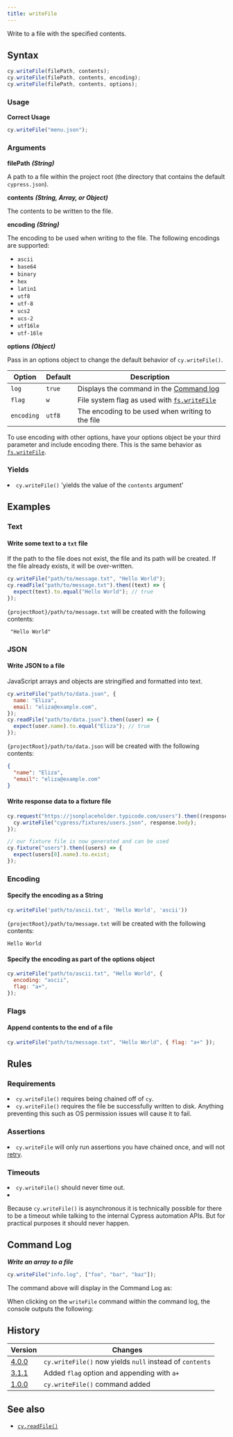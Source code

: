 ```yaml
---
title: writeFile
---
```


Write to a file with the specified contents.

## Syntax

```javascript
cy.writeFile(filePath, contents);
cy.writeFile(filePath, contents, encoding);
cy.writeFile(filePath, contents, options);
```

### Usage

**<Icon name="check-circle" color="green"></Icon> Correct Usage**

```javascript
cy.writeFile("menu.json");
```

### Arguments

**<Icon name="angle-right"></Icon> filePath** **_(String)_**

A path to a file within the project root (the directory that contains the default `cypress.json`).

**<Icon name="angle-right"></Icon> contents** **_(String, Array, or Object)_**

The contents to be written to the file.

**<Icon name="angle-right"></Icon> encoding** **_(String)_**

The encoding to be used when writing to the file. The following encodings are supported:

- `ascii`
- `base64`
- `binary`
- `hex`
- `latin1`
- `utf8`
- `utf-8`
- `ucs2`
- `ucs-2`
- `utf16le`
- `utf-16le`

**<Icon name="angle-right"></Icon> options** **_(Object)_**

Pass in an options object to change the default behavior of `cy.writeFile()`.

| Option     | Default | Description                                                                                         |
| ---------- | ------- | --------------------------------------------------------------------------------------------------- |
| `log`      | `true`  | Displays the command in the [Command log](/guides/core-concepts/test-runner#Command-Log)            |
| `flag`     | `w`     | File system flag as used with [`fs.writeFile`](https://nodejs.org/api/fs.html#fs_file_system_flags) |
| `encoding` | `utf8`  | The encoding to be used when writing to the file                                                    |

<Alert type="info">

To use encoding with other options, have your options object be your third parameter and include encoding there. This is the same behavior as [`fs.writeFile`](https://nodejs.org/api/fs.html#fs_fs_writefile_file_data_options_callback).

</Alert>

### Yields [<Icon name="question-circle"/>](introduction-to-cypress#Subject-Management)

<List><li>`cy.writeFile()` 'yields the value of the <code>contents</code> argument' </li></List>

## Examples

### Text

#### Write some text to a `txt` file

If the path to the file does not exist, the file and its path will be created. If the file already exists, it will be over-written.

```javascript
cy.writeFile("path/to/message.txt", "Hello World");
cy.readFile("path/to/message.txt").then((text) => {
  expect(text).to.equal("Hello World"); // true
});
```

`{projectRoot}/path/to/message.txt` will be created with the following contents:

```text
 "Hello World"
```

### JSON

#### Write JSON to a file

JavaScript arrays and objects are stringified and formatted into text.

```javascript
cy.writeFile("path/to/data.json", {
  name: "Eliza",
  email: "eliza@example.com",
});
cy.readFile("path/to/data.json").then((user) => {
  expect(user.name).to.equal("Eliza"); // true
});
```

`{projectRoot}/path/to/data.json` will be created with the following contents:

```json
{
  "name": "Eliza",
  "email": "eliza@example.com"
}
```

#### Write response data to a fixture file

```javascript
cy.request("https://jsonplaceholder.typicode.com/users").then((response) => {
  cy.writeFile("cypress/fixtures/users.json", response.body);
});

// our fixture file is now generated and can be used
cy.fixture("users").then((users) => {
  expect(users[0].name).to.exist;
});
```

### Encoding

#### Specify the encoding as a String

```javascript
cy.writeFile('path/to/ascii.txt', 'Hello World', 'ascii'))
```

`{projectRoot}/path/to/message.txt` will be created with the following contents:

```text
Hello World
```

#### Specify the encoding as part of the options object

```javascript
cy.writeFile("path/to/ascii.txt", "Hello World", {
  encoding: "ascii",
  flag: "a+",
});
```

### Flags

#### Append contents to the end of a file

```javascript
cy.writeFile("path/to/message.txt", "Hello World", { flag: "a+" });
```

## Rules

### Requirements [<Icon name="question-circle"/>](introduction-to-cypress#Chains-of-Commands)

<List><li>`cy.writeFile()` requires being chained off of `cy`.</li><li>`cy.writeFile()` requires the file be successfully written to disk. Anything preventing this such as OS permission issues will cause it to fail.</li></List>

### Assertions [<Icon name="question-circle"/>](introduction-to-cypress#Assertions)

<List><li>`cy.writeFile` will only run assertions you have chained once, and will not [retry](/guides/core-concepts/retry-ability).</li></List>

### Timeouts [<Icon name="question-circle"/>](introduction-to-cypress#Timeouts)

<List><li>`cy.writeFile()` should never time out.</li><li><Alert type="warning">

Because `cy.writeFile()` is asynchronous it is technically possible for there to be a timeout while talking to the internal Cypress automation APIs. But for practical purposes it should never happen.

</Alert></li></List>

## Command Log

**_Write an array to a file_**

```javascript
cy.writeFile("info.log", ["foo", "bar", "baz"]);
```

The command above will display in the Command Log as:

<DocsImage src="/img/api/writefile/write-data-to-system-file-for-testing.png" alt="Command Log writeFile" ></DocsImage>

When clicking on the `writeFile` command within the command log, the console outputs the following:

<DocsImage src="/img/api/writefile/console-log-shows-contents-written-to-file.png" alt="Console Log writeFile" ></DocsImage>

## History

| Version                                     | Changes                                                  |
| ------------------------------------------- | -------------------------------------------------------- |
| [4.0.0](/guides/references/changelog#4-0-0) | `cy.writeFile()` now yields `null` instead of `contents` |
| [3.1.1](/guides/references/changelog#3-1-1) | Added `flag` option and appending with `a+`              |
| [1.0.0](/guides/references/changelog#1.0.0) | `cy.writeFile()` command added                           |

## See also

- [`cy.readFile()`](/api/commands/readfile)
